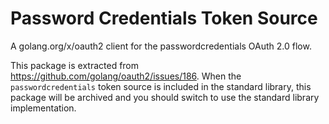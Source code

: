 # Password Credentials Token Source
A golang.org/x/oauth2 client for the passwordcredentials OAuth 2.0 flow.

This package is extracted from https://github.com/golang/oauth2/issues/186. When the `passwordcredentials` token source is included in the standard library, this package will be archived and you should switch to use the standard library implementation.